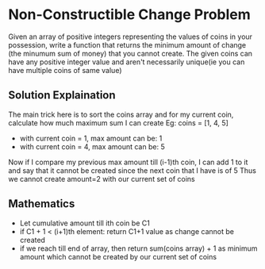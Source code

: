 # Non-Constructible Change Problem
Given an array of positive integers representing the values of coins in your possession, write a function that returns the minimum amount of change (the minumum sum of money) that you cannot create. The given coins can have any positive integer value and aren't necessarily unique(ie you can have multiple coins of same value)


## Solution Explaination

The main trick here is to sort the coins array and for my current coin, calculate how much maximum sum I can create
Eg: coins = [1, 4, 5]

- with current coin = 1, max amount can be: 1
- with current coin = 4, max amount can be: 5

Now if I compare my previous max amount till (i-1)th coin, I can add 1 to it and say that it cannot be created since the next coin that I have is of 5
Thus we cannot create amount=2 with our current set of coins

## Mathematics

- Let cumulative amount till ith coin be C1
- if C1 + 1 < (i+1)th element: return C1+1 value as change cannot be created
- if we reach till end of array, then return sum(coins array) + 1 as minimum amount which cannot be created by our current set of coins